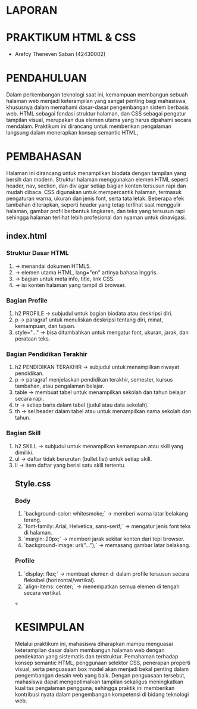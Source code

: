 <h1> LAPORAN </h1>
<h1> PRAKTIKUM HTML & CSS   </h1>
<ul> 
<li> Arefcy Theneven Saban (42430002) </li></ul>
<h1> PENDAHULUAN </h1>
<p> Dalam perkembangan teknologi saat ini, kemampuan membangun sebuah halaman web menjadi keterampilan yang sangat penting bagi mahasiswa, khususnya dalam memahami dasar-dasar pengembangan sistem berbasis web. HTML sebagai fondasi struktur halaman, dan CSS sebagai pengatur tampilan visual, merupakan dua elemen utama yang harus dipahami secara mendalam. Praktikum ini dirancang untuk memberikan pengalaman langsung dalam menerapkan konsep semantic HTML, </p>
<h1> PEMBAHASAN </h1>
<p> Halaman ini dirancang untuk menampilkan biodata dengan tampilan yang bersih dan modern. Struktur halaman menggunakan elemen HTML seperti header, nav, section, dan div agar setiap bagian konten tersusun rapi dan mudah dibaca. CSS digunakan untuk mempercantik halaman, termasuk pengaturan warna, ukuran dan jenis font, serta tata letak. Beberapa efek tambahan diterapkan, seperti header yang tetap terlihat saat menggulir halaman, gambar profil berbentuk lingkaran, dan teks yang tersusun rapi sehingga halaman terlihat lebih profesional dan nyaman untuk dinavigasi.</p>
<h2> index.html  </h2>
<h3> Struktur Dasar HTML </h3>
<ol> 
<li> <!DOCTYPE html> → menandai dokumen HTML5. </li>
<li> <html lang="en"> → elemen utama HTML, lang="en" artinya bahasa Inggris. </li>
<li> <head> → bagian untuk meta info, title, link CSS. </li>
<li> <body> → isi konten halaman yang tampil di browser. </li> </ol>

<h3> Bagian Profile</h3>
<ol> 
<li>h2 PROFILE → subjudul untuk bagian biodata atau deskripsi diri.</li>
  <li>p → paragraf untuk menuliskan deskripsi tentang diri, minat, kemampuan, dan tujuan.</li> 
  <li>style="..." → bisa ditambahkan untuk mengatur font, ukuran, jarak, dan perataan teks.</li>
</ol>

<h3> Bagian Pendidikan Terakhir </h3>
<ol> 
<li>h2 PENDIDIKAN TERAKHIR → subjudul untuk menampilkan riwayat pendidikan.</li> 
  <li>p → paragraf menjelaskan pendidikan terakhir, semester, kursus tambahan, atau pengalaman belajar.</li>
  <li>table → membuat tabel untuk menampilkan sekolah dan tahun belajar secara rapi.</li>
  <li>tr → setiap baris dalam tabel (judul atau data sekolah).</li>
  <li>th → sel header dalam tabel atau untuk menampilkan nama sekolah dan tahun.</li>
</ol>

<h3> Bagian Skill </h3>
<ol>
 <li>h2 SKILL → subjudul untuk menampilkan kemampuan atau skill yang dimiliki.</li> 
  <li>ul → daftar tidak berurutan (bullet list) untuk setiap skill.</li> 
  <li>li → item daftar yang berisi satu skill tertentu.</li>

  <h2> Style.css </h2>
  <h3> Body </h3>
<ol> 
<li>`background-color: whitesmoke;` → memberi warna latar belakang terang.</li> 
  <li>`font-family: Arial, Helvetica, sans-serif;` → mengatur jenis font teks di halaman.</li>
  <li>`margin: 20px;` → memberi jarak sekitar konten dari tepi browser.</li> 
  <li>`background-image: url("...");` → memasang gambar latar belakang.</li></ol>

  <h3> Profile </h3>
  <ol> 
  <li>`display: flex;` → membuat elemen di dalam profile tersusun secara fleksibel (horizontal/vertikal).</li>
    <li>`align-items: center;` → menempatkan semua elemen di tengah secara vertikal.</li></ol>

    <






















<h1> KESIMPULAN </h1>
<p> Melalui praktikum ini, mahasiswa diharapkan mampu menguasai keterampilan dasar dalam membangun halaman web dengan pendekatan yang sistematis dan terstruktur. Pemahaman terhadap konsep semantic HTML, penggunaan selektor CSS, penerapan properti visual, serta penguasaan box model akan menjadi bekal penting dalam pengembangan desain web yang baik. Dengan penguasaan tersebut, mahasiswa dapat mengoptimalkan tampilan sekaligus meningkatkan kualitas pengalaman pengguna, sehingga praktik ini memberikan kontribusi nyata dalam pengembangan kompetensi di bidang teknologi web.</p>
